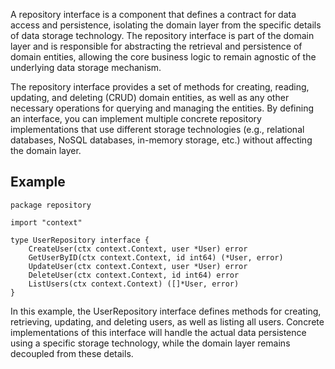 A repository interface is a component that defines a contract for data access and persistence, isolating the domain layer from the specific details of data storage technology. The repository interface is part of the domain layer and is responsible for abstracting the retrieval and persistence of domain entities, allowing the core business logic to remain agnostic of the underlying data storage mechanism.

The repository interface provides a set of methods for creating, reading, updating, and deleting (CRUD) domain entities, as well as any other necessary operations for querying and managing the entities. By defining an interface, you can implement multiple concrete repository implementations that use different storage technologies (e.g., relational databases, NoSQL databases, in-memory storage, etc.) without affecting the domain layer.

## Example

```
package repository

import "context"

type UserRepository interface {
    CreateUser(ctx context.Context, user *User) error
    GetUserByID(ctx context.Context, id int64) (*User, error)
    UpdateUser(ctx context.Context, user *User) error
    DeleteUser(ctx context.Context, id int64) error
    ListUsers(ctx context.Context) ([]*User, error)
}
```

In this example, the UserRepository interface defines methods for creating, retrieving, updating, and deleting users, as well as listing all users. Concrete implementations of this interface will handle the actual data persistence using a specific storage technology, while the domain layer remains decoupled from these details.